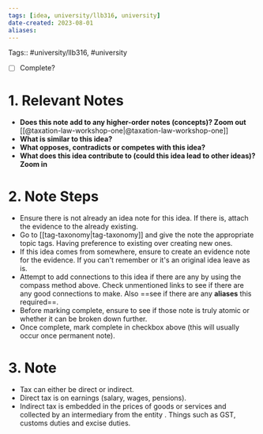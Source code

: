 ```yaml
---
tags: [idea, university/llb316, university]
date-created: 2023-08-01
aliases:
---
```

Tags:: #university/llb316, #university

- [ ] Complete?

# 1. Relevant Notes

- **Does this note add to any higher-order notes (concepts)? Zoom out**
[[@taxation-law-workshop-one|@taxation-law-workshop-one]]
- **What is similar to this idea?**
- **What opposes, contradicts or competes with this idea?**
- **What does this idea contribute to (could this idea lead to other ideas)? Zoom in**

# 2. Note Steps

- Ensure there is not already an idea note for this idea. If there is, attach the evidence to the already existing.
- Go to [[tag-taxonomy|tag-taxonomy]] and give the note the appropriate topic tags. Having preference to existing over creating new ones.
- If this idea comes from somewhere, ensure to create an evidence note for the evidence. If you can't remember or it's an original idea leave as is.
- Attempt to add connections to this idea if there are any by using the compass method above. Check unmentioned links to see if there are any good connections to make. Also ==see if there are any **aliases** this required==.
- Before marking complete, ensure to see if those note is truly atomic or whether it can be broken down further.
- Once complete, mark complete in checkbox above (this will usually occur once permanent note).

# 3. Note

- Tax can either be direct or indirect.
- Direct tax is on earnings (salary, wages, pensions).
- Indirect tax is embedded in the prices of goods or services and collected by an intermediary from the entity . Things such as GST, customs duties and excise duties.